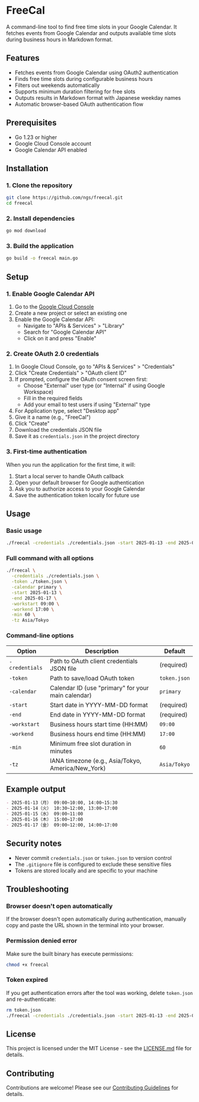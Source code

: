 # FreeCal

A command-line tool to find free time slots in your Google Calendar. It fetches events from Google Calendar and outputs available time slots during business hours in Markdown format.

## Features

- Fetches events from Google Calendar using OAuth2 authentication
- Finds free time slots during configurable business hours
- Filters out weekends automatically
- Supports minimum duration filtering for free slots
- Outputs results in Markdown format with Japanese weekday names
- Automatic browser-based OAuth authentication flow

## Prerequisites

- Go 1.23 or higher
- Google Cloud Console account
- Google Calendar API enabled

## Installation

### 1. Clone the repository

```bash
git clone https://github.com/ngs/freecal.git
cd freecal
```

### 2. Install dependencies

```bash
go mod download
```

### 3. Build the application

```bash
go build -o freecal main.go
```

## Setup

### 1. Enable Google Calendar API

1. Go to the [Google Cloud Console](https://console.cloud.google.com/)
2. Create a new project or select an existing one
3. Enable the Google Calendar API:
   - Navigate to "APIs & Services" > "Library"
   - Search for "Google Calendar API"
   - Click on it and press "Enable"

### 2. Create OAuth 2.0 credentials

1. In Google Cloud Console, go to "APIs & Services" > "Credentials"
2. Click "Create Credentials" > "OAuth client ID"
3. If prompted, configure the OAuth consent screen first:
   - Choose "External" user type (or "Internal" if using Google Workspace)
   - Fill in the required fields
   - Add your email to test users if using "External" type
4. For Application type, select "Desktop app"
5. Give it a name (e.g., "FreeCal")
6. Click "Create"
7. Download the credentials JSON file
8. Save it as `credentials.json` in the project directory

### 3. First-time authentication

When you run the application for the first time, it will:
1. Start a local server to handle OAuth callback
2. Open your default browser for Google authentication
3. Ask you to authorize access to your Google Calendar
4. Save the authentication token locally for future use

## Usage

### Basic usage

```bash
./freecal -credentials ./credentials.json -start 2025-01-13 -end 2025-01-17
```

### Full command with all options

```bash
./freecal \
  -credentials ./credentials.json \
  -token ./token.json \
  -calendar primary \
  -start 2025-01-13 \
  -end 2025-01-17 \
  -workstart 09:00 \
  -workend 17:00 \
  -min 60 \
  -tz Asia/Tokyo
```

### Command-line options

| Option | Description | Default |
|--------|-------------|---------|
| `-credentials` | Path to OAuth client credentials JSON file | (required) |
| `-token` | Path to save/load OAuth token | `token.json` |
| `-calendar` | Calendar ID (use "primary" for your main calendar) | `primary` |
| `-start` | Start date in YYYY-MM-DD format | (required) |
| `-end` | End date in YYYY-MM-DD format | (required) |
| `-workstart` | Business hours start time (HH:MM) | `09:00` |
| `-workend` | Business hours end time (HH:MM) | `17:00` |
| `-min` | Minimum free slot duration in minutes | `60` |
| `-tz` | IANA timezone (e.g., Asia/Tokyo, America/New_York) | `Asia/Tokyo` |

## Example output

```markdown
- 2025-01-13（月） 09:00~10:00, 14:00~15:30
- 2025-01-14（火） 10:30~12:00, 13:00~17:00
- 2025-01-15（水） 09:00~11:00
- 2025-01-16（木） 15:00~17:00
- 2025-01-17（金） 09:00~12:00, 14:00~17:00
```

## Security notes

- Never commit `credentials.json` or `token.json` to version control
- The `.gitignore` file is configured to exclude these sensitive files
- Tokens are stored locally and are specific to your machine

## Troubleshooting

### Browser doesn't open automatically

If the browser doesn't open automatically during authentication, manually copy and paste the URL shown in the terminal into your browser.

### Permission denied error

Make sure the built binary has execute permissions:

```bash
chmod +x freecal
```

### Token expired

If you get authentication errors after the tool was working, delete `token.json` and re-authenticate:

```bash
rm token.json
./freecal -credentials ./credentials.json -start 2025-01-13 -end 2025-01-17
```

## License

This project is licensed under the MIT License - see the [LICENSE.md](LICENSE.md) file for details.

## Contributing

Contributions are welcome! Please see our [Contributing Guidelines](CONTRIBUTING.md) for details.